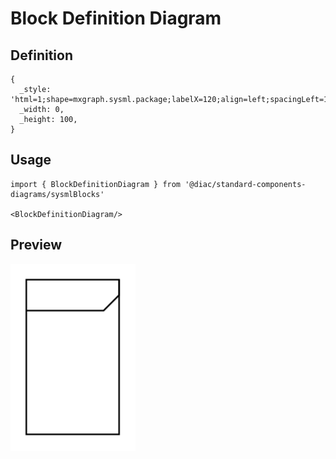 # Block Definition Diagram

## Definition

```
{
  _style: 'html=1;shape=mxgraph.sysml.package;labelX=120;align=left;spacingLeft=10;overflow=fill;recursiveResize=0;',
  _width: 0,
  _height: 100,
}
```

## Usage

```
import { BlockDefinitionDiagram } from '@diac/standard-components-diagrams/sysmlBlocks'

<BlockDefinitionDiagram/>
```

## Preview

<img src="./block-definition-diagram.png" width="200"/>
